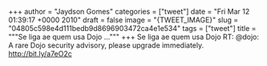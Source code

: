 
+++
author = "Jaydson Gomes"
categories = ["tweet"]
date = "Fri Mar 12 01:39:17 +0000 2010"
draft = false
image = "{TWEET_IMAGE}"
slug = "04805c598e4d111bedb9d8696903472ca4e1e534"
tags = ["tweet"]
title = """Se liga ae quem usa Dojo ..."""
+++
Se liga ae quem usa Dojo RT: @dojo: A rare Dojo security advisory, please upgrade immediately.  http://bit.ly/a7eO2c
